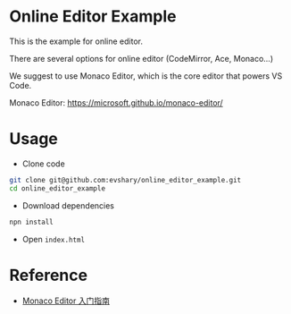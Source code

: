 # Online Editor Example

This is the example for online editor.

There are several options for online editor (CodeMirror, Ace, Monaco...)

We suggest to use Monaco Editor, which is the core editor that powers VS Code.

Monaco Editor: https://microsoft.github.io/monaco-editor/

# Usage

* Clone code

```bash
git clone git@github.com:evshary/online_editor_example.git
cd online_editor_example
```

* Download dependencies

```bash
npn install
```

* Open `index.html`

# Reference

* [Monaco Editor 入门指南](https://www.luochang.ink/posts/monaco_editor_tutorial/)
